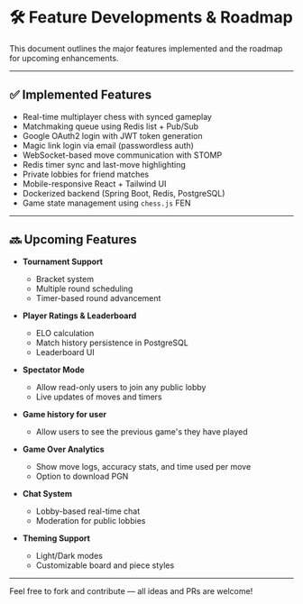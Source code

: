 # 🛠️ Feature Developments & Roadmap

This document outlines the major features implemented and the roadmap for upcoming enhancements.

---

## ✅ Implemented Features

- Real-time multiplayer chess with synced gameplay
- Matchmaking queue using Redis list + Pub/Sub
- Google OAuth2 login with JWT token generation
- Magic link login via email (passwordless auth)
- WebSocket-based move communication with STOMP
- Redis timer sync and last-move highlighting
- Private lobbies for friend matches
- Mobile-responsive React + Tailwind UI
- Dockerized backend (Spring Boot, Redis, PostgreSQL)
- Game state management using `chess.js` FEN

---

## 🔜 Upcoming Features

- **Tournament Support**  
  - Bracket system  
  - Multiple round scheduling  
  - Timer-based round advancement

- **Player Ratings & Leaderboard**  
  - ELO calculation  
  - Match history persistence in PostgreSQL  
  - Leaderboard UI

- **Spectator Mode**  
  - Allow read-only users to join any public lobby  
  - Live updates of moves and timers

- **Game history for user**
  - Allow users to see the previous game's they have played

- **Game Over Analytics**  
  - Show move logs, accuracy stats, and time used per move  
  - Option to download PGN

- **Chat System**  
  - Lobby-based real-time chat  
  - Moderation for public lobbies

- **Theming Support**  
  - Light/Dark modes  
  - Customizable board and piece styles

---

Feel free to fork and contribute — all ideas and PRs are welcome!
